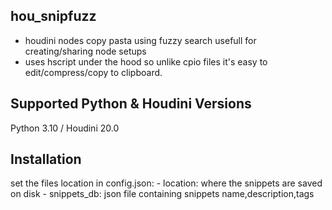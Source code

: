 ## hou_snipfuzz

- houdini nodes copy pasta using fuzzy search
usefull for creating/sharing node setups
- uses hscript under the hood so unlike cpio files
it's easy to edit/compress/copy to clipboard.


## Supported Python & Houdini Versions ##

Python 3.10 / Houdini 20.0




## Installation

set the files location in config.json:
    - location: where the snippets are saved on disk
    - snippets_db: json file containing snippets name,description,tags
